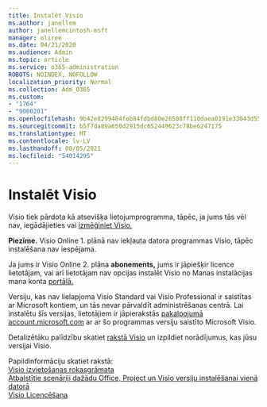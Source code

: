 ```yaml
---
title: Instalēt Visio
ms.author: janellem
author: janellemcintosh-msft
manager: eliree
ms.date: 04/21/2020
ms.audience: Admin
ms.topic: article
ms.service: o365-administration
ROBOTS: NOINDEX, NOFOLLOW
localization_priority: Normal
ms.collection: Adm_O365
ms.custom:
- "1764"
- "9000201"
ms.openlocfilehash: 9b42e8299484feb84fdbd80e26508ff110daea0191e33043d55ac9880f12919d
ms.sourcegitcommit: b5f7da89a650d2915dc652449623c78be6247175
ms.translationtype: MT
ms.contentlocale: lv-LV
ms.lasthandoff: 08/05/2021
ms.locfileid: "54014295"
---
```

# <a name="install-visio"></a>Instalēt Visio

Visio tiek pārdota kā atsevišķa lietojumprogramma, tāpēc, ja jums tās vēl nav, iegādājieties vai [izmēģiniet Visio.](https://products.office.com/visio) 

**Piezīme.** Visio Online 1. plānā nav iekļauta datora programmas Visio, tāpēc instalēšana nav iespējama.

Ja jums ir Visio Online 2. plāna **abonements,** jums ir jāpiešķir licence lietotājam, vai arī lietotājam nav opcijas instalēt Visio no Manas instalācijas mana konta [](https://docs.microsoft.com/microsoft-365/admin/add-users/add-users) [portālā.](https://portal.office.com/account#installs) 

Versiju, kas nav lielapjoma Visio Standard vai Visio Professional ir saistītas ar Microsoft kontiem, un tās nevar pārvaldīt administrēšanas centrā. Lai instalētu šīs versijas, lietotājiem ir jāpierakstās [pakalpojumā account.microsoft.com](https://account.microsoft.com) ar ar šo programmas versiju saistīto Microsoft Visio.

Detalizētāku palīdzību skatiet [rakstā Visio](https://support.office.com/article/f98f21e3-aa02-4827-9167-ddab5b025710?wt.mc_id=OfficeAdm_ClientDIA_Alchemy1764) un izpildiet norādījumus, kas jūsu versijai Visio.

Papildinformāciju skatiet rakstā:<br>
[Visio izvietošanas rokasgrāmata](https://docs.microsoft.com/deployoffice/deployment-guide-for-visio)<br>
[Atbalstītie scenāriji dažādu Office, Project un Visio versiju instalēšanai vienā datorā](https://docs.microsoft.com/deployoffice/install-different-office-visio-and-project-versions-on-the-same-computer)<br>
[Visio Licencēšana](https://products.office.com/visio/microsoft-visio-volume-licensing-visio-for-multiple-users)